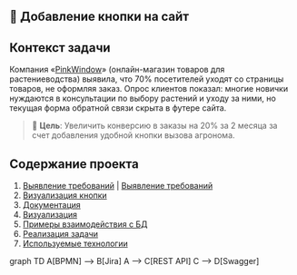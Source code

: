 

## 🔘 Добавление кнопки на сайт

## Контекст задачи

Компания «[PinkWindow](https://gr-move.github.io/Portfolio/docs/after-index.html)» (онлайн-магазин товаров для растениеводства) выявила, что 70% посетителей уходят со страницы товаров, не оформляя заказ. Опрос клиентов показал: многие новички нуждаются в консультации по выбору растений и уходу за ними, но текущая форма обратной связи скрыта в футере сайта.

> 📌 **Цель**: Увеличить конверсию в заказы на 20% за 2 месяца за счет добавления удобной кнопки вызова агронома.


## Содержание проекта

1. [Выявление требований](https://gr-move.github.io/Portfolio/Cases/Case%20№%201/Identification-of-requirements)  |  [Выявление требований](https://gr-move.github.io/Portfolio/Cases/Case%20№%201/ior)
2. [Визуализация кнопки](https://gr-move.github.io/Portfolio/Cases/Case%20№%201/)
2. [Документация](https://gr-move.github.io/Portfolio/Cases/Case%20№%201/)
2. [Визуализация](https://gr-move.github.io/Portfolio/Cases/Case%20№%201/)
3. [Примеры взаимодействия с БД](https://gr-move.github.io/Portfolio/Cases/Case%20№%201/)
4. [Реализация задачи](https://gr-move.github.io/Portfolio/docs/before-index.html)
4. [Используемые технологии](https://gr-move.github.io/Portfolio/Cases/Case%20№%201/TechStack.json)


graph TD
    A[BPMN] --> B[Jira]
    A --> C[REST API]
    C --> D[Swagger]